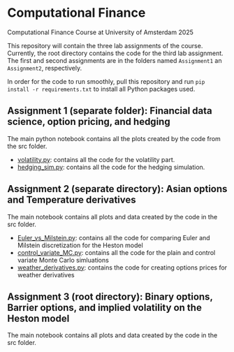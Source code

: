 # Computational Finance
Computational Finance Course at University of Amsterdam 2025

This repository will contain the three lab assignments of the course. Currently, the root directory contains the code for the third lab assignment. The first and second assignments are in the folders named `Assignment1` an `Assignment2`, respectively.

In order for the code to run smoothly, pull this repository and run `pip install -r requirements.txt` to install all Python packages used.

## Assignment 1 (separate folder): Financial data science, option pricing, and hedging
The main python notebook contains all the plots created by the code from the src folder.
* [volatility.py](src/volatility.py): contains all the code for the volatility part.
* [hedging_sim.py](src/hedging_sim.py): contains all the code for the hedging simulation.

## Assignment 2 (separate directory): Asian options and Temperature derivatives
The main notebook contains all plots and data created by the code in the src folder.
* [Euler_vs_Milstein.py](src/Euler_vs_Milstein.py): contains all the code for comparing Euler and Milstein discretization for the Heston model
* [control_variate_MC.py](src/control_variate_MC.py): contains all the code for the plain and control variate Monte Carlo simluations
* [weather_derivatives.py](src/weather_derivatives.py): contains the code for creating options prices for weather derivatives

## Assignment 3 (root directory): Binary options, Barrier options, and implied volatility on the Heston model
The main notebook contains all plots and data created by the code in the src folder.
